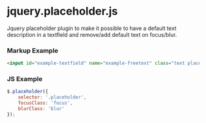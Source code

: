 jquery.placeholder.js
=====================

Jquery placeholder plugin to make it possible to have a default text description  in a textfield and remove/add default text on focus/blur.

### Markup Example
```html
<input id="example-textfield" name="example-freetext" class="text placeholder" type="text" value="My defalt value here" />
```

### JS Example 
```javascript
$.placeholder({
    selector: '.placeholder',
    focusClass: 'focus',
    blurClass: 'blur'
});
```
